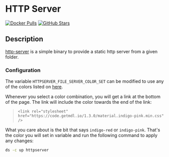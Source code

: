 # HTTP Server

[![Docker Pulls](https://img.shields.io/docker/pulls/patrickdappollonio/docker-http-server?style=flat-square&color=607D8B&label=docker%20pulls&logo=docker)](https://hub.docker.com/r/patrickdappollonio/docker-http-server)
[![GitHub Stars](https://img.shields.io/github/stars/patrickdappollonio/http-server?style=flat-square&color=607D8B&label=github%20stars&logo=github)](https://github.com//patrickdappollonio/http-server)

## Description

[http-server](https://github.com/patrickdappollonio/http-server) is a simple binary to provide a static http server from a given folder.

### Configuration

The variable `HTTPSERVER_FILE_SERVER_COLOR_SET` can be modified to use any of the colors listed on [here](https://getmdl.io/customize/index.html).

Whenever you select a color combination, you will get a link at the bottom of the page. The link will include the color towards the end of the link:

> `<link rel="stylesheet" href="https://code.getmdl.io/1.3.0/material.indigo-pink.min.css" />`

What you care about is the bit that says `indigo-red` or `indigo-pink`. That's the color you will set in variable and run the following command to apply any changes:

```bash
ds -c up httpserver
```
